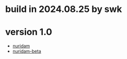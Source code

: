 # build in 2024.08.25 by swk
# version 1.0
* [nuridam](v0.1/nuridam-[v0.1].apk)
* [nuridam-beta](v0.1/nuridam_beta-[v0.1].apk)
